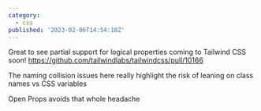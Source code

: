 ```yaml
---
category:
  - css
published: '2023-02-06T14:54:18Z'
---
```


Great to see partial support for logical properties coming to Tailwind CSS soon! https://github.com/tailwindlabs/tailwindcss/pull/10166

The naming collision issues here really highlight the risk of leaning on class names vs CSS variables

Open Props avoids that whole headache
